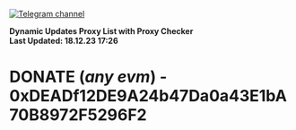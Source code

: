 [![Telegram channel](https://img.shields.io/endpoint?url=https://runkit.io/damiankrawczyk/telegram-badge/branches/master?url=https://t.me/n4z4v0d)](https://t.me/n4z4v0d) 

**Dynamic Updates Proxy List with Proxy Checker**  
**Last Updated: 18.12.23 17:26**

# DONATE (_any evm_) - 0xDEADf12DE9A24b47Da0a43E1bA70B8972F5296F2
